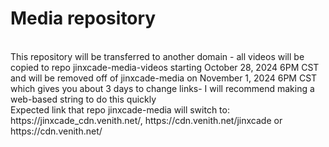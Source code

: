 <h1>Media repository</h1>
<br>This repository will be transferred to another domain - all videos will be copied to repo jinxcade-media-videos starting October 28, 2024 6PM CST and will be removed off of jinxcade-media on November 1, 2024 6PM CST which gives you about 3 days to change links- I will recommend making a web-based string to do this quickly
<br>Expected link that repo jinxcade-media will switch to: https://jinxcade_cdn.venith.net/, https://cdn.venith.net/jinxcade or https://cdn.venith.net/
